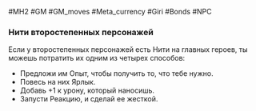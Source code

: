 #MH2 #GM #GM_moves #Meta_currency #Giri #Bonds #NPC 
### Нити второстепенных персонажей

Если у второстепенных персонажей есть Нити на главных героев, ты можешь потратить их одним из четырех способов: 
- Предложи им Опыт, чтобы получить то, что тебе нужно. 
- Повесь на них Ярлык. 
- Добавь +1 к урону, который наносишь. 
- Запусти Реакцию, и сделай ее жесткой.